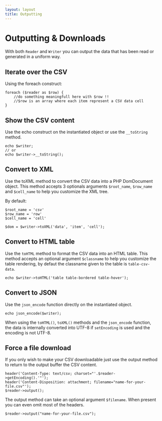 ```yaml
---
layout: layout
title: Outputting
---
```


# Outputting & Downloads

With both `Reader` and `Writer` you can output the data that has been read or 
generated in a uniform way.

## Iterate over the CSV

Using the foreach construct:

~~~.language-php
foreach ($reader as $row) {
    //do something meaningfull here with $row !!
    //$row is an array where each item represent a CSV data cell
}
~~~

## Show the CSV content

Use the echo construct on the instantiated object or use the `__toString` method.

~~~.language-php
echo $writer;
// or
echo $writer->__toString();
~~~

## Convert to XML

Use the toXML method to convert the CSV data into a PHP DomDocument object. This
method accepts 3 optionals arguments `$root_name`, `$row_name` and `$cell_name` 
to help you customize the XML tree.

By default:

~~~.language-php
$root_name = 'csv'
$row_name = 'row'
$cell_name = 'cell'
~~~

~~~.language-php
$dom = $writer->toXML('data', 'item', 'cell');
~~~

## Convert to HTML table

Use the `toHTML` method to format the CSV data into an HTML table. This method 
accepts an optional argument `$classname` to help you customize the table 
rendering, by defaut the classname given to the table is `table-csv-data`.

~~~.language-php
echo $writer->toHTML('table table-bordered table-hover');
~~~

## Convert to JSON

Use the `json_encode` function directly on the instantiated object.

~~~.language-php
echo json_encode($writer);
~~~

When using the `toHTML()`, `toXML()` methods and the `json_encode` function,
the data is internally converted into UTF-8 if `setEncoding` is used and the encoding is not UTF-8.

## Force a file download

If you only wish to make your CSV downloadable just use the output method to 
return to the output buffer the CSV content.

~~~.language-php
header('Content-Type: text/csv; charset="'.$reader->getEncoding().'"');
header('Content-Disposition: attachment; filename="name-for-your-file.csv"');
$reader->output();
~~~

The output method can take an optional argument `$filename`. When present you
can even omit most of the headers.

~~~.language-php
$reader->output("name-for-your-file.csv");
~~~